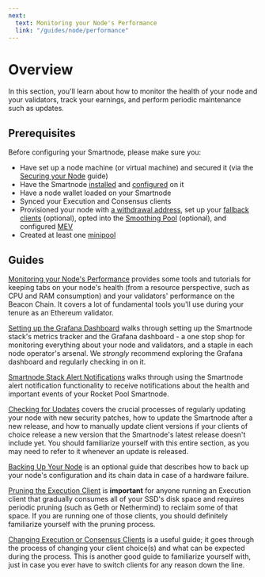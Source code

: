 ```yaml
---
next:
  text: Monitoring your Node's Performance
  link: "/guides/node/performance"
---
```


# Overview

In this section, you'll learn about how to monitor the health of your node and your validators, track your earnings, and perform periodic maintenance such as updates.

## Prerequisites

Before configuring your Smartnode, please make sure you:

- Have set up a node machine (or virtual machine) and secured it (via the [Securing your Node](../securing-your-node) guide)
- Have the Smartnode [installed](../installing/overview) and [configured](../config/overview) on it
- Have a node wallet loaded on your Smartnode
- Synced your Execution and Consensus clients
- Provisioned your node with [a withdrawal address](../prepare-node#setting-your-withdrawal-address), set up your [fallback clients](../fallback) (optional), opted into the [Smoothing Pool](../fee-distrib-sp#the-smoothing-pool) (optional), and configured [MEV](../mev.mdx)
- Created at least one [minipool](../create-validator.mdx)

## Guides

[Monitoring your Node's Performance](../performance) provides some tools and tutorials for keeping tabs on your node's health (from a resource perspective, such as CPU and RAM consumption) and your validators' performance on the Beacon Chain.
It covers a lot of fundamental tools you'll use during your tenure as an Ethereum validator.

[Setting up the Grafana Dashboard](../grafana.mdx) walks through setting up the Smartnode stack's metrics tracker and the Grafana dashboard - a one stop shop for monitoring everything about your node and validators, and a staple in each node operator's arsenal.
We _strongly_ recommend exploring the Grafana dashboard and regularly checking in on it.

[Smartnode Stack Alert Notifications](./alerting.md) walks through using the Smartnode alert notification functionality to receive notifications about the health and important events of your Rocket Pool Smartnode.

[Checking for Updates](../updates) covers the crucial processes of regularly updating your node with new security patches, how to update the Smartnode after a new release, and how to manually update client versions if your clients of choice release a new version that the Smartnode's latest release doesn't include yet.
You should familiarize yourself with this entire section, as you may need to refer to it whenever an update is released.

[Backing Up Your Node](../backups) is an optional guide that describes how to back up your node's configuration and its chain data in case of a hardware failure.

[Pruning the Execution Client](../pruning) is **important** for anyone running an Execution client that gradually consumes all of your SSD's disk space and requires periodic pruning (such as Geth or Nethermind) to reclaim some of that space.
If you are running one of those clients, you should definitely familiarize yourself with the pruning process.

[Changing Execution or Consensus Clients](../change-clients) is a useful guide; it goes through the process of changing your client choice(s) and what can be expected during the process.
This is another good guide to familiarize yourself with, just in case you ever have to switch clients for any reason down the line.
